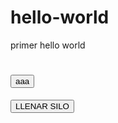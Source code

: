 # hello-world
primer hello world
# <button> aaa </button>

<button class="btn btn-success">LLENAR SILO</button> 
